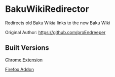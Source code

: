 # BakuWikiRedirector
Redirects old Baku Wikia links to the new Baku Wiki

Original Author:
https://github.com/proEndreeper

## Built Versions
[Chrome Extension](#)

[Firefox Addon](#)
